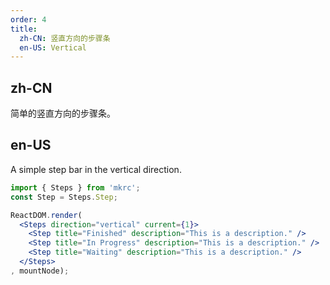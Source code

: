 ```yaml
---
order: 4
title:
  zh-CN: 竖直方向的步骤条
  en-US: Vertical
---
```


## zh-CN

简单的竖直方向的步骤条。

## en-US

A simple step bar in the vertical direction.

````jsx
import { Steps } from 'mkrc';
const Step = Steps.Step;

ReactDOM.render(
  <Steps direction="vertical" current={1}>
    <Step title="Finished" description="This is a description." />
    <Step title="In Progress" description="This is a description." />
    <Step title="Waiting" description="This is a description." />
  </Steps>
, mountNode);
````

